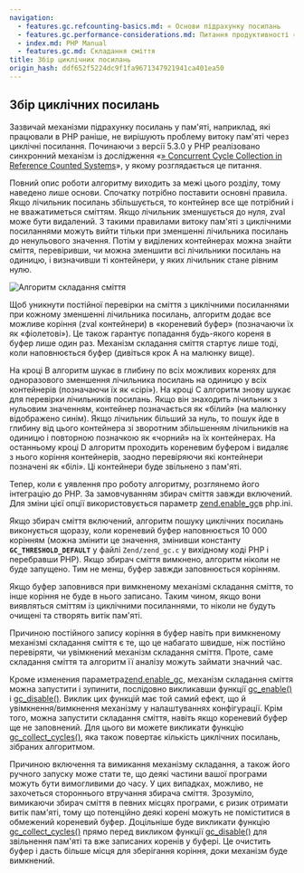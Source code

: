```yaml
---
navigation:
  - features.gc.refcounting-basics.md: « Основи підрахунку посилань
  - features.gc.performance-considerations.md: Питання продуктивності »
  - index.md: PHP Manual
  - features.gc.md: Складання сміття
title: Збір циклічних посилань
origin_hash: ddf652f5224dc9f1fa9671347921941ca401ea50
---
```

## Збір циклічних посилань

Зазвичай механізми підрахунку посилань у пам'яті, наприклад, які працювали в PHP раніше, не вирішують проблему витоку пам'яті через циклічні посилання. Починаючи з версії 5.3.0 у PHP реалізовано синхронний механізм із дослідження «[» Concurrent Cycle Collection in Reference Counted Systems](https://pages.cs.wisc.edu/~cymen/misc/interests/Bacon01Concurrent.pdf)», у якому розглядається це питання.

Повний опис роботи алгоритму виходить за межі цього розділу, тому наведено лише основи. Спочатку потрібно поставити основні правила. Якщо лічильник посилань збільшується, то контейнер все ще потрібний і не вважатиметься сміттям. Якщо лічильник зменшується до нуля, zval може бути видалений. З такими правилами витоку пам'яті з циклічними посиланнями можуть вийти тільки при зменшенні лічильника посилань до ненульового значення. Потім у виділених контейнерах можна знайти сміття, перевіривши, чи можна зменшити всі лічильники посилань на одиницю, і визначивши ті контейнери, у яких лічильник стане рівним нулю.

![Алгоритм складання сміття](images/12f37b1c6963c1c5c18f30495416a197-gc-algorithm.png)

Щоб уникнути постійної перевірки на сміття з циклічними посиланнями при кожному зменшенні лічильника посилань, алгоритм додає все можливе коріння (zval контейнери) в «кореневий буфер» (позначаючи їх як «фіолетові»). Це також гарантує попадання будь-якого кореня в буфер лише один раз. Механізм складання сміття стартує лише тоді, коли наповнюється буфер (дивіться крок A на малюнку вище).

На кроці B алгоритм шукає в глибину по всіх можливих коренях для одноразового зменшення лічильника посилань на одиницю у всіх контейнерів (позначаючи їх як «сірі»). На кроці C алгоритм знову шукає для перевірки лічильників посилань. Якщо він знаходить лічильник з нульовим значенням, контейнер позначається як «білий» (на малюнку відображено синім). Якщо лічильник більший за нуль, то пошук йде в глибину від цього контейнера зі зворотним збільшенням лічильників на одиницю і повторною позначкою як «чорний» на їх контейнерах. На останньому кроці D алгоритм проходить кореневим буфером і видаляє з нього коріння контейнерів, заодно перевіряючи які контейнери позначені як «білі». Ці контейнери буде звільнено з пам'яті.

Тепер, коли є уявлення про роботу алгоритму, розглянемо його інтеграцію до PHP. За замовчуванням збирач сміття завжди включений. Для зміни цієї опції використовується параметр [zend.enable\_gc](info.configuration.md#ini.zend.enable-gc)в php.ini.

Якщо збирач сміття включений, алгоритм пошуку циклічних посилань виконується щоразу, коли кореневий буфер наповнюється 10 000 корінням (можна змінити це значення, змінивши константу **`GC_THRESHOLD_DEFAULT`** у файлі `Zend/zend_gc.c` у вихідному коді PHP і перебравши PHP). Якщо збирач сміття вимкнено, алгоритм ніколи не буде запущено. Тим не менш, буфер завжди заповнюється корінням.

Якщо буфер заповнився при вимкненому механізмі складання сміття, то інше коріння не буде в нього записано. Таким чином, якщо вони виявляться сміттям із циклічними посиланнями, то ніколи не будуть очищені та створять витік пам'яті.

Причиною постійного запису коріння в буфер навіть при вимкненому механізмі складання сміття є те, що це набагато швидше, ніж постійно перевіряти, чи увімкнений механізм складання сміття. Проте, саме складання сміття та алгоритм її аналізу можуть займати значний час.

Кроме изменения параметра[zend.enable\_gc](info.configuration.md#ini.zend.enable-gc), механізм складання сміття можна запустити і зупинити, послідовно викликавши функції [gc\_enable()](function.gc-enable.md) і [gc\_disable()](function.gc-disable.md). Виклик цих функцій має той самий ефект, що й увімкнення/вимкнення механізму у налаштуваннях конфігурації. Крім того, можна запустити складання сміття, навіть якщо кореневий буфер ще не заповнений. Для цього ви можете викликати функцію [gc\_collect\_cycles()](function.gc-collect-cycles.md), яка також повертає кількість циклічних посилань, зібраних алгоритмом.

Причиною включення та вимикання механізму складання, а також його ручного запуску може стати те, що деякі частини вашої програми можуть бути вимогливими до часу. У цих випадках, можливо, не захочеться стороннього втручання збирача сміття. Зрозуміло, вимикаючи збирач сміття в певних місцях програми, є ризик отримати витік пам'яті, тому що потенційно деякі корені можуть не поміститися в обмежений кореневий буфер. Доцільніше буде викликати функцію [gc\_collect\_cycles()](function.gc-collect-cycles.md) прямо перед викликом функції [gc\_disable()](function.gc-disable.md) для звільнення пам'яті та вже записаних коренів у буфері. Це очистить буфер і дасть більше місця для зберігання коріння, доки механізм буде вимкнений.

